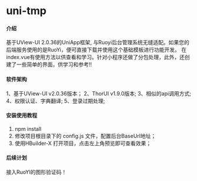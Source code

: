 # uni-tmp

#### 介绍

基于UView-UI 2.0.36的UniApp框架, 与Ruoyi后台管理系统无缝适配。如果您的后端服务使用的是RuoYi，便可直接下载并使用这个基础模板进行功能开发。
在index.vue有使用方法以供查看和学习。针对小程序还做了分包处理，此外，还创建了一些简单的界面，供学习和参考!!

#### 软件架构
1、基于UView-UI v2.0.36版本；
2、ThorUI v1.9.0版本;
3、相似的api调用方式;
4、权限认证、字典翻译;
5、登录过期处理;

#### 安装使用教程

1.  npm install
2.  修改项目根目录下的 config.js 文件，配置后台BaseUrl地址；
3.  使用HBuilder-X 打开项目，点击左上角预览即可查看效果；

#### 后续计划
接入RuoYI的图形验证码！